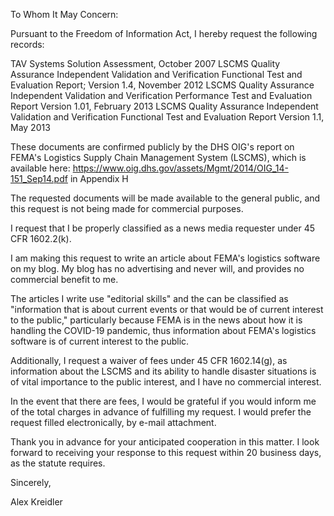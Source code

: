 To Whom It May Concern:

Pursuant to the Freedom of Information Act, I hereby request the following records:

TAV Systems Solution Assessment, October 2007
LSCMS Quality Assurance Independent Validation and Verification Functional Test and Evaluation Report; Version 1.4, November 2012
LSCMS Quality Assurance Independent Validation and Verification Performance Test and Evaluation Report Version 1.01, February 2013
LSCMS Quality Assurance Independent Validation and Verification Functional Test and Evaluation Report Version 1.1, May 2013

These documents are confirmed publicly by the DHS OIG's report on FEMA's Logistics Supply Chain Management System (LSCMS), which is available here: https://www.oig.dhs.gov/assets/Mgmt/2014/OIG_14-151_Sep14.pdf in Appendix H

The requested documents will be made available to the general public, and this request is not being made for commercial purposes.

I request that I be properly classified as a news media requester under 45 CFR 1602.2(k).

I am making this request to write an article about FEMA's logistics software on my blog. My blog has no advertising and never will, and provides no commercial benefit to me.

The articles I write use "editorial skills" and the can be classified as "information that is about current events or that would be of current interest to the public," particularly because FEMA is in the news about how it is handling the COVID-19 pandemic, thus information about FEMA's logistics software is of current interest to the public.

Additionally, I request a waiver of fees under 45 CFR 1602.14(g), as information about the LSCMS and its ability to handle disaster situations is of vital importance to the public interest, and I have no commercial interest.

In the event that there are fees, I would be grateful if you would inform me of the total charges in advance of fulfilling my request. I would prefer the request filled electronically, by e-mail attachment.

Thank you in advance for your anticipated cooperation in this matter. I look forward to receiving your response to this request within 20 business days, as the statute requires.

Sincerely,

Alex Kreidler
